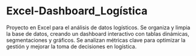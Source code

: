# Excel-Dashboard_Logística
Proyecto en Excel para el análisis de datos logísticos. Se organiza y limpia la base de datos, creando un dashboard interactivo con tablas dinámicas, segmentaciones y gráficos. Se analizan métricas clave para optimizar la gestión y mejorar la toma de decisiones en logística.

